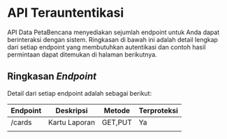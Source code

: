 # API Terauntentikasi

API Data PetaBencana menyediakan sejumlah endpoint untuk Anda dapat berinteraksi dengan sistem. Ringkasan di bawah ini adalah detail lengkap dari setiap endpoint yang membutuhkan autentikasi dan contoh hasil permintaan dapat ditemukan di halaman berikutnya.

## Ringkasan _Endpoint_

Detail dari setiap endpoint adalah sebagai berikut:

| Endpoint | Deskripsi     | Metode  | Terproteksi |
| -------- | ------------- | ------- | ----------- |
| /cards   | Kartu Laporan | GET,PUT | Ya          |
|          |               |         |             |
